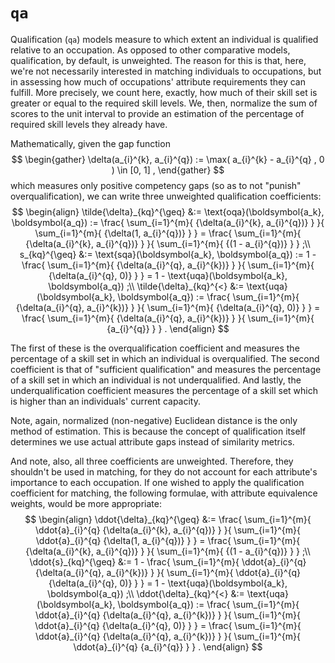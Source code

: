 # `qa`
Qualification (`qa`) models measure to which extent an individual is qualified relative to an occupation. As opposed to other comparative models, qualification, by default, is unweighted. The reason for this is that, here, we're not necessarily interested in matching individuals to occupations, but in assessing how much of occupations' attribute requirements they can fulfill. More precisely, we count here, exactly, how much of their skill set is greater or equal to the required skill levels. We, then, normalize the sum of scores to the unit interval to provide an estimation of the percentage of required skill levels they already have.

Mathematically, given the gap function
$$
\begin{gather}
    \delta(a_{i}^{k}, a_{i}^{q}) :=
    \max(
    a_{i}^{k} - a_{i}^{q}
    , 0
    )
    \in [0, 1]
    ,
\end{gather}
$$
which measures only positive competency gaps (so as to not "punish" overqualification), we can write three unweighted qualification coefficients:
$$
\begin{align}
    \tilde{\delta}_{kq}^{\geq} 
    &:=
    \text{oqa}(\boldsymbol{a_k}, \boldsymbol{a_q}) :=
    \frac{
    \sum_{i=1}^{m}{
    {\delta(a_{i}^{k}, a_{i}^{q})}
    }
    }{
    \sum_{i=1}^{m}{
    {\delta(1, a_{i}^{q})}
    }
    } =
    \frac{
    \sum_{i=1}^{m}{
    {\delta(a_{i}^{k}, a_{i}^{q})}
    }
    }{
    \sum_{i=1}^{m}{
    {(1 - a_{i}^{q})}
    }
    }
    ;\\
    s_{kq}^{\geq}
    &:=
    \text{sqa}(\boldsymbol{a_k}, \boldsymbol{a_q}) :=
    1 -
    \frac{
    \sum_{i=1}^{m}{
    {\delta(a_{i}^{q}, a_{i}^{k})}
    }
    }{
    \sum_{i=1}^{m}{
    {\delta(a_{i}^{q}, 0)}
    }
    } =
    1 - \text{uqa}(\boldsymbol{a_k}, \boldsymbol{a_q})
    ;\\
    \tilde{\delta}_{kq}^{<}
    &:=
    \text{uqa}(\boldsymbol{a_k}, \boldsymbol{a_q}) :=
    \frac{
    \sum_{i=1}^{m}{
    {\delta(a_{i}^{q}, a_{i}^{k})}
    }
    }{
    \sum_{i=1}^{m}{
    {\delta(a_{i}^{q}, 0)}
    }
    } =
    \frac{
    \sum_{i=1}^{m}{
    {\delta(a_{i}^{q}, a_{i}^{k})}
    }
    }{
    \sum_{i=1}^{m}{
    {a_{i}^{q}}
    }
    }
    .
\end{align}
$$

The first of these is the overqualification coefficient and measures the percentage of a skill set in which an individual is overqualified. The second coefficient is that of "sufficient qualification" and measures the percentage of a skill set in which an individual is not underqualified. And lastly, the underqualification coefficient measures the percentage of a skill set which is higher than an individuals' current capacity.

Note, again, normalized (non-negative) Euclidean distance is the only method of estimation. This is because the concept of qualification itself determines we use actual attribute gaps instead of similarity metrics.

And note, also, all three coefficients are unweighted. Therefore, they shouldn't be used in matching, for they do not account for each attribute's importance to each occupation. If one wished to apply the qualification coefficient for matching, the following formulae, with attribute equivalence weights, would be more appropriate:
$$
\begin{align}
    \ddot{\delta}_{kq}^{\geq} 
    &:=
    \frac{
    \sum_{i=1}^{m}{
    \ddot{a}_{i}^{q}
    {\delta(a_{i}^{k}, a_{i}^{q})}
    }
    }{
    \sum_{i=1}^{m}{
    \ddot{a}_{i}^{q}
    {\delta(1, a_{i}^{q})}
    }
    } =
    \frac{
    \sum_{i=1}^{m}{
    {\delta(a_{i}^{k}, a_{i}^{q})}
    }
    }{
    \sum_{i=1}^{m}{
    {(1 - a_{i}^{q})}
    }
    }
    ;\\
    \ddot{s}_{kq}^{\geq}
    &:=
    1 -
    \frac{
    \sum_{i=1}^{m}{
    \ddot{a}_{i}^{q}
    {\delta(a_{i}^{q}, a_{i}^{k})}
    }
    }{
    \sum_{i=1}^{m}{
    \ddot{a}_{i}^{q}
    {\delta(a_{i}^{q}, 0)}
    }
    } =
    1 - \text{uqa}(\boldsymbol{a_k}, \boldsymbol{a_q})
    ;\\
    \ddot{\delta}_{kq}^{<}
    &:=
    \text{uqa}(\boldsymbol{a_k}, \boldsymbol{a_q}) :=
    \frac{
    \sum_{i=1}^{m}{
    \ddot{a}_{i}^{q}
    {\delta(a_{i}^{q}, a_{i}^{k})}
    }
    }{
    \sum_{i=1}^{m}{
    \ddot{a}_{i}^{q}
    {\delta(a_{i}^{q}, 0)}
    }
    } =
    \frac{
    \sum_{i=1}^{m}{
    \ddot{a}_{i}^{q}
    {\delta(a_{i}^{q}, a_{i}^{k})}
    }
    }{
    \sum_{i=1}^{m}{
    \ddot{a}_{i}^{q}
    {a_{i}^{q}}
    }
    }
    .
\end{align}
$$